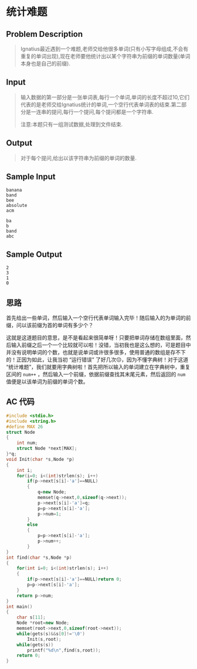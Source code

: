 # 统计难题

## **Problem Description**

> Ignatius最近遇到一个难题,老师交给他很多单词(只有小写字母组成,不会有重复的单词出现),现在老师要他统计出以某个字符串为前缀的单词数量(单词本身也是自己的前缀).



## **Input**

> 输入数据的第一部分是一张单词表,每行一个单词,单词的长度不超过10,它们代表的是老师交给Ignatius统计的单词,一个空行代表单词表的结束.第二部分是一连串的提问,每行一个提问,每个提问都是一个字符串.
>
> 注意:本题只有一组测试数据,处理到文件结束.



## **Output**

> 对于每个提问,给出以该字符串为前缀的单词的数量.



## **Sample Input**

    banana
    band
    bee
    absolute
    acm
    
    ba
    b
    band
    abc

 

## **Sample Output**

    2
    3
    1
    0



## **思路**

首先给出一些单词，然后输入一个空行代表单词输入完毕！随后输入的为单词的前缀，问以该前缀为首的单词有多少个？

这就是这道题目的意思，是不是看起来很简单呀！只要把单词存储在数组里面，然后输入前缀之后一个一个比较就可以啦！没错，当初我也是这么想的，可是题目中并没有说明单词的个数，也就是说单词或许很多很多，使用普通的数组是存不下的！正因为如此，让我当初 “运行错误” 了好几次😔，因为不懂字典树！对于这道 “统计难题”，我们就要用字典树啦！首先把所以输入的单词建立在字典树中，重复区间的 `num++` ，然后输入一个前缀，依据前缀查找其末尾元素，然后返回的 `num` 值便是以该单词为前缀的单词个数。



## **AC 代码**

```cpp
#include <stdio.h>
#include <string.h>
#define MAX 26
struct Node
{
    int num;
    struct Node *next[MAX];
}*q;
void Init(char *s,Node *p)
{
    int i;
    for(i=0; i<(int)strlen(s); i++)
        if(p->next[s[i]-'a']==NULL)
        {
            q=new Node;
            memset(q->next,0,sizeof(q->next));
            p->next[s[i]-'a']=q;
            p=p->next[s[i]-'a'];
            p->num=1;
        }
        else
        {
            p=p->next[s[i]-'a'];
            p->num++;
        }
}
int find(char *s,Node *p)
{
    for(int i=0; i<(int)strlen(s); i++)
    {
        if(p->next[s[i]-'a']==NULL)return 0;
        p=p->next[s[i]-'a'];
    }
    return p->num;
}
int main()
{
    char s[11];
    Node *root=new Node;
    memset(root->next,0,sizeof(root->next));
    while(gets(s)&&s[0]!='\0')
        Init(s,root);
    while(gets(s))
        printf("%d\n",find(s,root));
    return 0;
}
```

